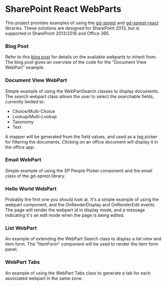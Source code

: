 # SharePoint React WebParts
This project provides examples of using the [gd-sprest](https://gunjandatta.github.io/sprest/) and [gd-sprest-react](https://github.com/gunjandatta/sprest-react) libraries. These solutions are designed for SharePoint 2013, but is supported in SharePoint 2013/2016 and Office 365.

### Blog Post
Refer to this [blog post](http://dattabase.com/sharepoint-react-webparts/) for details on the available webparts to inherit from. The blog post gives an overview of the code for the "Document View WebPart" example.

### Document View WebPart
Simple example of using the WebPartSearch classes to display documents. The search webpart class allows the user to select the searchable fields, currently limited to:
* Choice/Multi-Choice
* Lookup/Multi-Lookup
* Taxonomy
* Text

A mapper will be generated from the field values, and used as a tag picker for filtering the documents. Clicking on an office document will display it in the office app.

### Email WebPart
Simple example of using the SP People Picker component and the email class of the gd-sprest library.

### Hello World WebPart
Probably the first one you should look at. It's a simple example of using the webpart component, and the OnRenderDisplay and OnRenderEdit events. The page will render the webpart id in display mode, and a message indicating it's an edit mode when the page is being edited.

### List WebPart
An example of extending the WebPart Search class to display a list view and item form. The "ItemForm" component will be used to render the item form panel.

### WebPart Tabs
An example of using the WebPart Tabs class to generate a tab for each associated webpart in the same zone.